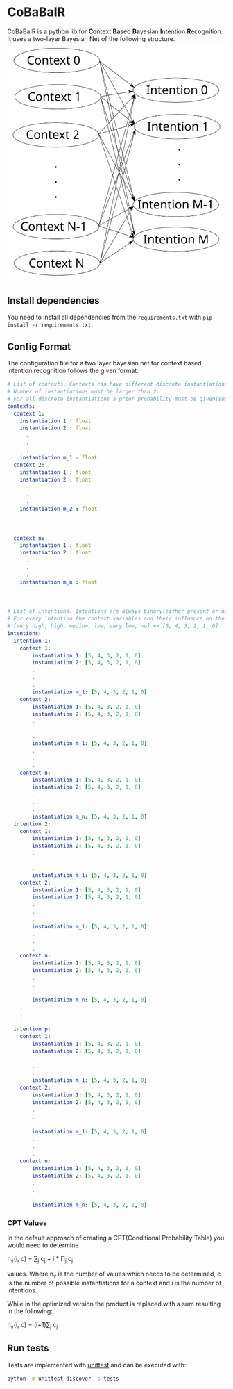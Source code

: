 # CoBaBaIR

CoBaBaIR is a python lib for **Co**ntext **Ba**sed **Ba**yesian **I**ntention **R**ecognition.
It uses a two-layer Bayesian Net of the following structure.
![two-layer Bayesian Net](docs/images/2layerbayesian.svg)


## Install dependencies
You need to install all dependencies from the `requirements.txt` with `pip install -r requirements.txt`.



## Config Format
The configuration file for a two layer bayesian net for context based intention recognition follows the given format:

```yaml
# List of contexts. Contexts can have different discrete instantiations. 
# Number of instantiations must be larger than 2.
# For all discrete instantiations a prior probability must be given(sum for one context must be 1)
contexts:
  context 1:
    instantiation 1 : float
    instantiation 2 : float
      .
      .
      .
    instantiation m_1 : float
  context 2:
    instantiation 1 : float
    instantiation 2 : float
      .
      .
      .
    instantiation m_2 : float
    .
    .
    .
  context n:
    instantiation 1 : float
    instantiation 2 : float
      .
      .
      .
    instantiation m_n : float



# List of intentions. Intentions are always binary(either present or not)
# For every intention the context variables and their influence on the intention is given
# [very high, high, medium, low, very low, no] => [5, 4, 3, 2, 1, 0]
intentions: 
  intention 1:
    context 1:
        instantiation 1: [5, 4, 3, 2, 1, 0]
        instantiation 2: [5, 4, 3, 2, 1, 0]
        .
        .
        .
        instantiation m_1: [5, 4, 3, 2, 1, 0]
    context 2:
        instantiation 1: [5, 4, 3, 2, 1, 0]
        instantiation 2: [5, 4, 3, 2, 1, 0]
        .
        .
        .
        instantiation m_1: [5, 4, 3, 2, 1, 0]
        .
        .
        .
    context n:
        instantiation 1: [5, 4, 3, 2, 1, 0]
        instantiation 2: [5, 4, 3, 2, 1, 0]
        .
        .
        .
        instantiation m_n: [5, 4, 3, 2, 1, 0]
  intention 2:
    context 1:
        instantiation 1: [5, 4, 3, 2, 1, 0]
        instantiation 2: [5, 4, 3, 2, 1, 0]
        .
        .
        .
        instantiation m_1: [5, 4, 3, 2, 1, 0]
    context 2:
        instantiation 1: [5, 4, 3, 2, 1, 0]
        instantiation 2: [5, 4, 3, 2, 1, 0]
        .
        .
        .
        instantiation m_1: [5, 4, 3, 2, 1, 0]
        .
        .
        .
    context n:
        instantiation 1: [5, 4, 3, 2, 1, 0]
        instantiation 2: [5, 4, 3, 2, 1, 0]
        .
        .
        .
        instantiation m_n: [5, 4, 3, 2, 1, 0]
    .
    .
    .
  intention p:
    context 1:
        instantiation 1: [5, 4, 3, 2, 1, 0]
        instantiation 2: [5, 4, 3, 2, 1, 0]
        .
        .
        .
        instantiation m_1: [5, 4, 3, 2, 1, 0]
    context 2:
        instantiation 1: [5, 4, 3, 2, 1, 0]
        instantiation 2: [5, 4, 3, 2, 1, 0]
        .
        .
        .
        instantiation m_1: [5, 4, 3, 2, 1, 0]
        .
        .
        .
    context n:
        instantiation 1: [5, 4, 3, 2, 1, 0]
        instantiation 2: [5, 4, 3, 2, 1, 0]
        .
        .
        .
        instantiation m_n: [5, 4, 3, 2, 1, 0]

```


### CPT Values
In the default approach of creating a CPT(Conditional Probability Table) you would need to determine

 n<sub>v</sub>(i, c) = &sum;<sub>j</sub> c<sub>j</sub> + i * &prod;<sub>j</sub> c<sub>j</sub>


 values. Where n<sub>v</sub> is the number of values which needs to be determined, c is the number of possible instantiations for a context and i is the number of intentions.

 While in the optimized version the product is replaced with a sum resulting in the following:

 n<sub>v</sub>(i, c) = (i+1)&sum;<sub>j</sub> c<sub>j</sub>


## Run tests
Tests are implemented with [unittest](https://docs.python.org/3/library/unittest.html) and can be executed with:

```bash
python -m unittest discover -s tests
```
